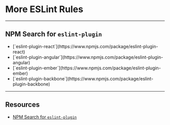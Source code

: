 # More ESLint Rules

------

## NPM Search for `eslint-plugin`
<!-- .slide: data-title="More ESLint Rules" data-state="title -->

* <!-- .element class="fragment" --> [`eslint-plugin-react`](https://www.npmjs.com/package/eslint-plugin-react)
* <!-- .element class="fragment" --> [`eslint-plugin-angular`](https://www.npmjs.com/package/eslint-plugin-angular)
* <!-- .element class="fragment" --> [`eslint-plugin-ember`](https://www.npmjs.com/package/eslint-plugin-ember)
* <!-- .element class="fragment" --> [`eslint-plugin-backbone`](https://www.npmjs.com/package/eslint-plugin-backbone)

------

## Resources
<!-- .slide: data-title="More ESLint Rules" data-state-"title" -->

* [NPM Search for `eslint-plugin`](https://www.npmjs.com/search?q=eslint-plugin)
